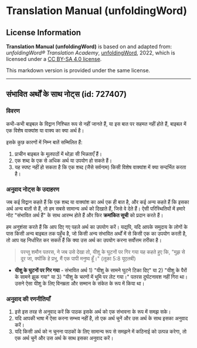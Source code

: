 # Translation Manual (unfoldingWord)

## License Information

**Translation Manual (unfoldingWord)** is based on and adapted from: _unfoldingWord® Translation Academy_, [unfoldingWord](https://unfoldingword.org/utw), 2022, which is licensed under a [CC BY-SA 4.0 license](https://creativecommons.org/licenses/by-sa/4.0/legalcode.en).

This markdown version is provided under the same license.



--------------------------------

## संभावित अर्थों के साथ नोट्स (id: 727407)

### विवरण

कभी\-कभी बाइबल के विद्वान निश्चित रूप से नहीं जानते हैं, या इस बात पर सहमत नहीं होते हैं, बाइबल में एक विशेष वाक्यांश या वाक्य का क्या अर्थ है।

इसके कुछ कारणों में निम्न बातें सम्मिलित हैं:

1. प्राचीन बाइबल के मूलपाठों में थोड़ा सी भिन्नताएँ हैं।
2. एक शब्द के एक से अधिक अर्थ या उपयोग हो सकते हैं।
3. यह स्पष्ट नहीं हो सकता है कि एक शब्द (जैसे सर्वनाम) किसी विशेष वाक्यांश में क्या सन्दर्भित करता है।

### अनुवाद नोट्स के उदाहरण

जब कई विद्वान कहते हैं कि एक शब्द या वाक्यांश का अर्थ एक ही बात है, और कई अन्य कहते हैं कि इसका अर्थ अन्य बातों से हैं, तो हम सबसे सामान्य अर्थ को दिखाते हैं, जिसे वे देते हैं। ऐसी परिस्थितियों में हमारे नोट "संभावित अर्थ हैं" के साथ आरम्भ होते हैं और फिर **क्रमांकित सूची** को प्रदान करते हैं।

हम अनुशंसा करते हैं कि आप दिए गए पहले अर्थ का उपयोग करें। यद्यपि, यदि आपके समुदाय के लोगों के पास किसी अन्य बाइबल तक पहुँच है, जो किसी अन्य संभावित अर्थों में से किसी एक का उपयोग करती है, तो आप यह निर्धारित कर सकते हैं कि क्या उस अर्थ का उपयोग करना सर्वोत्तम तरीका है।

> परन्तु शमौन पतरस, ने जब उसे देखा तो, यीशु के घुटनों पर गिर गया यह कहते हुए कि, "मुझ से दूर जा, क्योंकि हे प्रभु, मैं एक पापी मनुष्य हूँ।" (लूका 5:8 यूएलबी)

* **यीशु के घुटनों पर गिर गया** \- संभावित अर्थ 1\) "यीशु के सामने घुटने टिका दिए" या 2\) "यीशु के पैरों के सामने झुक गया" या 3\) "यीशु के चरणों में भूमि पर लेट गया।" पतरस दुर्घटनावश नहीं गिरा था। उसने ऐसा यीशु के लिए विनम्रता और सम्मान के संकेत के रूप में किया था।

### अनुवाद की रणनीतियाँ

1. इसे इस तरह से अनुवाद करें कि पाठक इसके अर्थ को एक संभावना के रूप में समझ सके।
2. यदि आपकी भाषा में ऐसा करना सम्भव नहीं है, तो एक अर्थ चुनें और उस अर्थ के साथ इसका अनुवाद करें।
3. यदि किसी अर्थ को न चुनना पाठकों के लिए सामान्य रूप से समझने में कठिनाई को उत्पन्न करेगा, तो एक अर्थ चुनें और उस अर्थ के साथ इसका अनुवाद करें।


